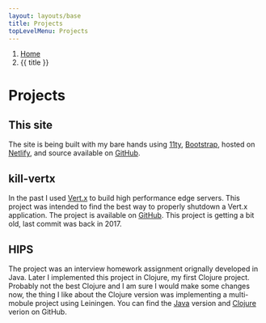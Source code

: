 ```yaml
---
layout: layouts/base
title: Projects
topLevelMenu: Projects
---
```


<nav aria-label="breadcrumb">
  <ol class="breadcrumb">
    <li class="breadcrumb-item"><a href="/">Home</a></li>
    <li class="breadcrumb-item active" aria-current="page">{{ title }}</li>
  </ol>
</nav>

# Projects

## This site
The site is being built with my bare hands using <a href="https://11ty.dev/" target="_blank">11ty</a>, <a href="https://getbootstrap.com/" target="_blank">Bootstrap</a>, hosted on <a href="https://www.netlify.com/" target="_blank">Netlify</a>, and source available on <a href="https://github.com/skanjo/samer.kanjo.net/" target="_blank">GitHub</a>.

## kill-vertx
In the past I used <a href="https://vertx.io/" target="_blank">Vert.x</a> to build high performance edge servers. This project was intended to find the best way to properly shutdown a Vert.x application. The project is available on <a href="https://github.com/skanjo/kill-vertx" target="_blank">GitHub</a>. This project is getting a bit old, last commit was back in 2017.

## HIPS
The project was an interview homework assignment orignally developed in Java. Later I implemented this project in Clojure, my first Clojure project. Probably not the best Clojure and I am sure I would make some changes now, the thing I like about the Clojure version was implementing a multi-mobule project using Leiningen. You can find the <a href="https://github.com/skanjo/hips-java" target="_blank">Java</a> version and <a href="https://github.com/skanjo/hips-clj" target="_blank">Clojure</a> verion on GitHub.
